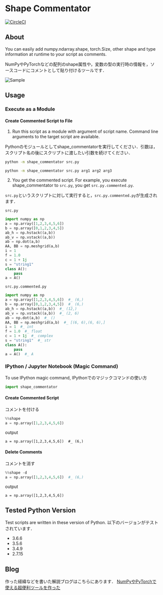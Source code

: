 # Shape Commentator
[![CircleCI](https://circleci.com/gh/shiba6v/shape_commentator.svg?style=svg)](https://circleci.com/gh/shiba6v/shape_commentator)

## About  
You can easily add numpy.ndarray.shape, torch.Size, other shape and type information at runtime to your script as comments.

NumPyやPyTorchなどの配列のshape属性や，変数の型の実行時の情報を，ソースコードにコメントとして貼り付けるツールです．

![Sample](https://user-images.githubusercontent.com/13820488/50560224-e656e300-0d41-11e9-90a3-f946cb40ab72.png)

## Usage  
### Execute as a Module
#### Create Commented Script to File
1. Run this script as a module with argument of script name.  Command line arguments to the target script are available.

Pythonのモジュールとしてshape_commentatorを実行してください．引数は，スクリプト名の後にスクリプトに渡したい引数を続けてください．

```bash
python -m shape_commentator src.py
```

```bash
python -m shape_commentator src.py arg1 arg2 arg3
```

2. You get the commented script. For example, you execute shape_commentator to `src.py`, you get `src.py.commented.py`.  

`src.py`というスクリプトに対して実行すると，`src.py.commented.py`が生成されます．

`src.py`
```python
import numpy as np
a = np.array([1,2,3,4,5,6])
b = np.array([0,1,2,3,4,5])
ab_h = np.hstack((a,b))
ab_v = np.vstack((a,b))
ab = np.dot(a,b)
AA, BB = np.meshgrid(a,b)
i = 1
f = 1.0
c = 1 + 1j
s = "string1"
class A():
    pass
a = A()
```

`src.py.commented.py`
```python
import numpy as np
a = np.array([1,2,3,4,5,6])  #_ (6,)
b = np.array([0,1,2,3,4,5])  #_ (6,)
ab_h = np.hstack((a,b))  #_ (12,)
ab_v = np.vstack((a,b))  #_ (2, 6)
ab = np.dot(a,b)  #_ ()
AA, BB = np.meshgrid(a,b)  #_ [(6, 6),(6, 6),]
i = 1  #_ int
f = 1.0  #_ float
c = 1 + 1j  #_ complex
s = "string1"  #_ str
class A():
    pass
a = A()  #_ A
```

### IPython / Jupyter Notebook (Magic Command)
To use IPython magic command,
IPythonでのマジックコマンドの使い方
```python
import shape_commentator
```

#### Create Commented Script
コメントを付ける
```python
%%shape
a = np.array([1,2,3,4,5,6])
```

output
```
a = np.array([1,2,3,4,5,6])  #_ (6,)
```

#### Delete Comments
コメントを消す
```python
%%shape -d
a = np.array([1,2,3,4,5,6])  #_ (6,)
```

output
```
a = np.array([1,2,3,4,5,6])
```

## Tested Python Version  
Test scripts are written in these version of Python.
以下のバージョンがテストされています．
- 3.6.6
- 3.5.6
- 3.4.9
- 2.7.15

## Blog
作った経緯などを書いた解説ブログはこちらにあります．
[NumPyやPyTorchで使える超便利ツールを作った](http://shiba6v.hatenablog.com/entry/shape_commentator_release)
